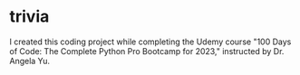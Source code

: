 # trivia
I created this coding project while completing the Udemy course "100 Days of Code: The Complete Python Pro Bootcamp for 2023," instructed by Dr. Angela Yu.
